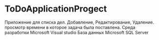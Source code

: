 # ToDoApplicationProgect
Приложение для списка дел. 
Добавление, Редактирование, Удаление. просмотр времени в которое задача была поставлена. 
Среда разработки  Microsoft Visual studio 
База данных Microsoft SQL Server 
